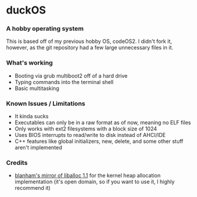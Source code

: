 # duckOS
### A hobby operating system

This is based off of my previous hobby OS, codeOS2. I didn't fork it, however, as the git repository had a few large unnecessary files in it.

### What's working
- Booting via grub multiboot2 off of a hard drive
- Typing commands into the terminal shell
- Basic multitasking

### Known Issues / Limitations
- It kinda sucks
- Executables can only be in a raw format as of now, meaning no ELF files
- Only works with ext2 filesystems with a block size of 1024
- Uses BIOS interrupts to read/write to disk instead of AHCI/IDE
- C++ features like global initializers, new, delete, and some other stuff aren't implemented

### Credits
- [blanham's mirror of liballoc 1.1](https://github.com/blanham/liballoc) for the kernel heap allocation implementation (it's open domain, so if you want to use it, I highly recommend it)